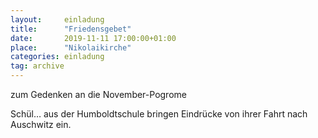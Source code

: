 ```yaml
---
layout:     einladung
title:      "Friedensgebet"
date:       2019-11-11 17:00:00+01:00
place:      "Nikolaikirche"
categories: einladung
tag: archive
---
```


zum Gedenken an die November-Pogrome

Schül… aus der Humboldtschule bringen Eindrücke von ihrer Fahrt nach Auschwitz ein.
